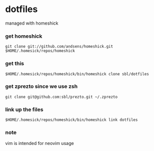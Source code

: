 # dotfiles

managed with homeshick

### get homeshick
`git clone git://github.com/andsens/homeshick.git $HOME/.homesick/repos/homeshick`

### get this
`$HOME/.homesick/repos/homeshick/bin/homeshick clone sbl/dotfiles`

### get zprezto since we use zsh

`git clone git@github.com:sbl/prezto.git ~/.zprezto`

### link up the files

`$HOME/.homesick/repos/homeshick/bin/homeshick link dotfiles`

### note

vim is intended for neovim usage
